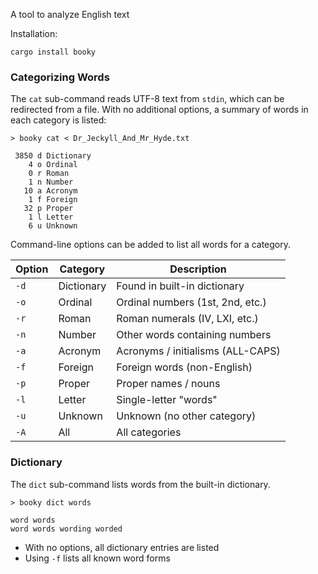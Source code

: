 A tool to analyze English text

Installation:
```shell
cargo install booky
```

### Categorizing Words

The `cat` sub-command reads UTF-8 text from `stdin`, which can be redirected
from a file.  With no additional options, a summary of words in each category
is listed:

```
> booky cat < Dr_Jeckyll_And_Mr_Hyde.txt

 3850 d Dictionary
    4 o Ordinal
    0 r Roman
    1 n Number
   10 a Acronym
    1 f Foreign
   32 p Proper
    1 l Letter
    6 u Unknown
```

Command-line options can be added to list all words for a category.

Option | Category   | Description
-------|------------|-----------------------------
`-d`   | Dictionary | Found in built-in dictionary
`-o`   | Ordinal    | Ordinal numbers (1st, 2nd, etc.)
`-r`   | Roman      | Roman numerals (IV, LXI, etc.)
`-n`   | Number     | Other words containing numbers
`-a`   | Acronym    | Acronyms / initialisms (ALL-CAPS)
`-f`   | Foreign    | Foreign words (non-English)
`-p`   | Proper     | Proper names / nouns
`-l`   | Letter     | Single-letter "words"
`-u`   | Unknown    | Unknown (no other category)
`-A`   | All        | All categories

### Dictionary

The `dict` sub-command lists words from the built-in dictionary.

```
> booky dict words

word words
word words wording worded
```

- With no options, all dictionary entries are listed
- Using `-f` lists all known word forms
